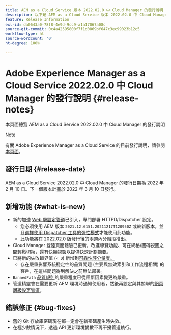 ```yaml
---
title: AEM as a Cloud Service 版本 2022.02.0 中 Cloud Manager 的發行說明
description: 以下是 AEM as a Cloud Service 版本 2022.02.0 中 Cloud Manager 的發行說明
feature: Release Information
exl-id: da0643a0-78f8-4e9d-9cc9-a1a17067a08c
source-git-commit: 0c4a42595800f7f1d0869bf647c3ec99023b12c5
workflow-type: ht
source-wordcount: '0'
ht-degree: 100%

---
```


# Adobe Experience Manager as a Cloud Service 2022.02.0 中 Cloud Manager 的發行說明 {#release-notes}

本頁面總覽 AEM as a Cloud Service 2022.02.0 中 Cloud Manager 的發行說明

>[!NOTE]
>
>有關 Adobe Experience Manager as a Cloud Service 的目前發行說明，請參閱[本頁面](/help/release-notes/release-notes-cloud/release-notes-current.md)。

## 發行日期 {#release-date}

AEM as a Cloud Service 2022.02.0 中 Cloud Manager 的發行日期為 2022 年 2 月 10 日。下一個版本計畫於 2022 年 3 月 10 日發行。

## 新增功能 {#what-is-new}

* 新的加速 [Web 層設定管道](/help/implementing/cloud-manager/configuring-pipelines/introduction-ci-cd-pipelines.md#web-tier-config-pipelines)已引入，專門部署 HTTPD/Dispatcher 設定。
   * 您必須使用 AEM 版本 `2021.12.6151.20211217T120950Z` 或較新版本，並且[選擇使用 Dispatcher 工具的彈性模式](/help/implementing/dispatcher/disp-overview.md#validation-debug)才能使用此功能。
   * 此功能將在 2022.02.0 版發行後的兩週內分階段推出。
* Cloud Manager 登陸頁面體驗已更新，改進導覽功能、可在網格/圖磚視圖之間輕鬆切換，還有快顯視窗以提供快速計劃摘要。
* 已將新的失敗臨界值 (`< D`) 新增到[可靠性評分量度。](/help/implementing/cloud-manager/code-quality-testing.md#understanding-code-quality-rules)
   * 存在嚴重影響系統穩定性的品質問題 (主要與無效索引和工作流程相關) 的客戶，在這些問題得到解決之前無法部署。
* `BannedPath` [品質規則](/help/implementing/cloud-manager/code-quality-testing.md#understanding-code-quality-rules)的嚴重程度已從阻斷因素變更為嚴重。
* 管道精靈會在需要更新 AEM 環境時通知使用者，然後再設定與其關聯的[網頁層級設定管道](/help/implementing/cloud-manager/configuring-pipelines/introduction-ci-cd-pipelines.md#web-tier-config-pipelines)。

## 錯誤修正 {#bug-fixes}

* 舊的 Git 存放庫密碼現在都一定會在新密碼產生時失效。
* 在極少數情況下，透過 API 更新環境變數不再干擾管道執行。
